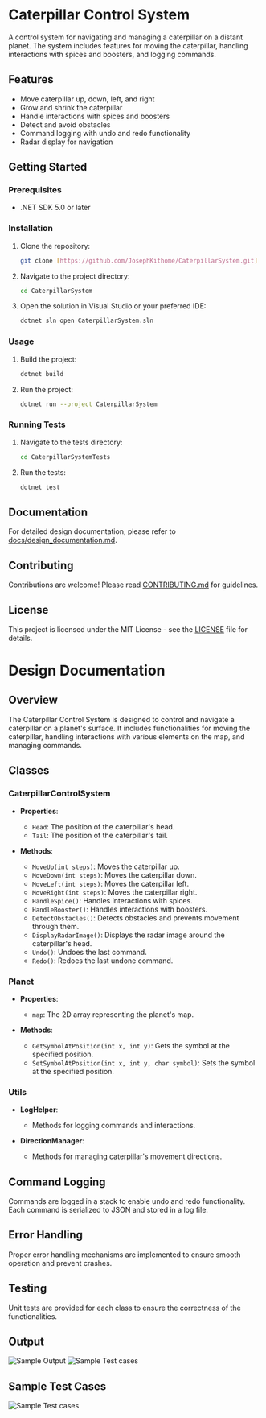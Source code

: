 # Caterpillar Control System

A control system for navigating and managing a caterpillar on a distant planet. The system includes features for moving the caterpillar, handling interactions with spices and boosters, and logging commands.

## Features

- Move caterpillar up, down, left, and right
- Grow and shrink the caterpillar
- Handle interactions with spices and boosters
- Detect and avoid obstacles
- Command logging with undo and redo functionality
- Radar display for navigation

## Getting Started

### Prerequisites

- .NET SDK 5.0 or later

### Installation

1. Clone the repository:
    ```bash
    git clone [https://github.com/JosephKithome/CaterpillarSystem.git]
    ```

2. Navigate to the project directory:
    ```bash
    cd CaterpillarSystem
    ```

3. Open the solution in Visual Studio or your preferred IDE:
    ```bash
    dotnet sln open CaterpillarSystem.sln
    ```

### Usage

1. Build the project:
    ```bash
    dotnet build
    ```

2. Run the project:
    ```bash
    dotnet run --project CaterpillarSystem
    ```

### Running Tests

1. Navigate to the tests directory:
    ```bash
    cd CaterpillarSystemTests
    ```

2. Run the tests:
    ```bash
    dotnet test
    ```

## Documentation

For detailed design documentation, please refer to [docs/design_documentation.md](docs/design_documentation.md).

## Contributing

Contributions are welcome! Please read [CONTRIBUTING.md](CONTRIBUTING.md) for guidelines.

## License

This project is licensed under the MIT License - see the [LICENSE](LICENSE) file for details.



# Design Documentation

## Overview

The Caterpillar Control System is designed to control and navigate a caterpillar on a planet's surface. It includes functionalities for moving the caterpillar, handling interactions with various elements on the map, and managing commands.

## Classes

### CaterpillarControlSystem

- **Properties**:
  - `Head`: The position of the caterpillar's head.
  - `Tail`: The position of the caterpillar's tail.

- **Methods**:
  - `MoveUp(int steps)`: Moves the caterpillar up.
  - `MoveDown(int steps)`: Moves the caterpillar down.
  - `MoveLeft(int steps)`: Moves the caterpillar left.
  - `MoveRight(int steps)`: Moves the caterpillar right.
  - `HandleSpice()`: Handles interactions with spices.
  - `HandleBooster()`: Handles interactions with boosters.
  - `DetectObstacles()`: Detects obstacles and prevents movement through them.
  - `DisplayRadarImage()`: Displays the radar image around the caterpillar's head.
  - `Undo()`: Undoes the last command.
  - `Redo()`: Redoes the last undone command.

### Planet

- **Properties**:
  - `map`: The 2D array representing the planet's map.

- **Methods**:
  - `GetSymbolAtPosition(int x, int y)`: Gets the symbol at the specified position.
  - `SetSymbolAtPosition(int x, int y, char symbol)`: Sets the symbol at the specified position.

### Utils

- **LogHelper**:
  - Methods for logging commands and interactions.

- **DirectionManager**:
  - Methods for managing caterpillar's movement directions.

## Command Logging

Commands are logged in a stack to enable undo and redo functionality. Each command is serialized to JSON and stored in a log file.

## Error Handling

Proper error handling mechanisms are implemented to ensure smooth operation and prevent crashes.

## Testing

Unit tests are provided for each class to ensure the correctness of the functionalities.


## Output 
![Sample Output](output.PNG "Sample Output") ![Sample Test cases](tests.PNG "Sample Test Cases")

## Sample Test Cases 
![Sample Test cases](tests.PNG "Sample Test Cases")



